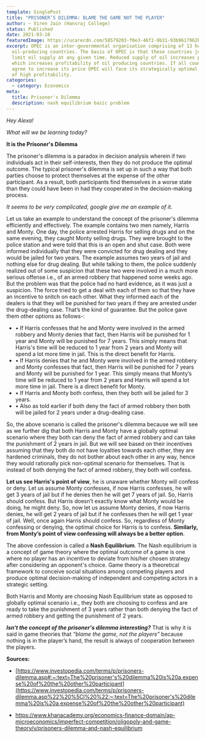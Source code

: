 ```yaml
---
template: SinglePost
title: "PRISONER’S DILEMMA: BLAME THE GAME NOT THE PLAYER"
author: ~ Viren Jain (Hansraj College)
status: Published
date: 2021-03-10
featuredImage: https://ucarecdn.com/58579203-f0e3-46f2-9b31-93b9617962be/
excerpt: OPEC is an inter-governmental organisation comprising of 13 heavily
  oil-producing countries. The basis of OPEC is that these countries jointly
  limit oil supply at any given time. Reduced supply of oil increases prices,
  which increases profitability of oil producing countries. If all countries
  agree to increase its price OPEC will face its strategically optimal outcome
  of high profitability.
categories:
  - category: Economics
meta:
  title: Prisoner's Dilemma
  description: nash equilibrium basic problem
---
```

*Hey Alexa!*

*What will we be learning today?*

**It is the Prisoner's Dilemma**

The prisoner's dilemma is a paradox in decision analysis wherein if two individuals act in their self-interests, then they do not produce the optimal outcome. The typical prisoner's dilemma is set up in such a way that both parties choose to protect themselves at the expense of the other participant. As a result, both participants find themselves in a worse state than they could have been in had they cooperated in the decision-making process.

*It seems to be very complicated, google give me an example of it.*

Let us take an example to understand the concept of the prisoner's dilemma efficiently and effectively. The example contains two men namely, Harris and Monty. One day, the police arrested Harris for selling drugs and on the same evening, they caught Monty selling drugs. They were brought to the police station and were told that this is an open and shut case. Both were informed individually that they were convicted for drug dealing and they would be jailed for two years. The example assumes two years of jail and nothing else for drug dealing. But while talking to them, the police suddenly realized out of some suspicion that these two were involved in a much more serious offense i.e., of an armed robbery that happened some weeks ago. But the problem was that the police had no hard evidence, as it was just a suspicion. The force tried to get a deal with each of them so that they have an incentive to snitch on each other. What they informed each of the dealers is that they will be punished for two years if they are arrested under the drug-dealing case. That’s the kind of guarantee. But the police gave them other options as follows-:

* • If Harris confesses that he and Monty were involved in the armed robbery and Monty denies that fact, then Harris will be punished for 1 year and Monty will be punished for 7 years. This simply means that Harris's time will be reduced to 1 year from 2 years and Monty will spend a lot more time in jail. This is the direct benefit for Harris.
* • If Harris denies that he and Monty were involved in the armed robbery and Monty confesses that fact, then Harris will be punished for 7 years and Monty will be punished for 1 year. This simply means that Monty’s time will be reduced to 1 year from 2 years and Harris will spend a lot more time in jail. There is a direct benefit for Monty.
* • If Harris and Monty both confess, then they both will be jailed for 3 years.
* • Also as told earlier if both deny the fact of armed robbery then both will be jailed for 2 years under a drug-dealing case.



So, the above scenario is called the prisoner's dilemma because we will see as we further dig that both Harris and Monty have a globally optimal scenario where they both can deny the fact of armed robbery and can take the punishment of 2 years in jail. But we will see based on their incentives assuming that they both do not have loyalties towards each other, they are hardened criminals, they do not bother about each other in any way, hence they would rationally pick non-optimal scenario for themselves. That is instead of both denying the fact of armed robbery, they both will confess.

**Let us see Harris's point of view**, he is unaware whether Monty will confess or deny. Let us assume Monty confesses, if now Harris confesses, he will get 3 years of jail but if he denies then he will get 7 years of jail. So, Harris should confess. But Harris doesn’t exactly know what Monty would be doing, he might deny. So, now let us assume Monty denies, if now Harris denies, he will get 2 years of jail but if he confesses then he will get 1 year of jail. Well, once again Harris should confess. So, regardless of Monty confessing or denying, the optimal choice for Harris is to confess. **Similarly, from Monty’s point of view confessing will always be a better option**.

The above confession is called a **Nash Equilibrium**. The Nash equilibrium is a concept of game theory where the optimal outcome of a game is one where no player has an incentive to deviate from his/her chosen strategy after considering an opponent's choice. Game theory is a theoretical framework to conceive social situations among competing players and produce optimal decision-making of independent and competing actors in a strategic setting.

Both Harris and Monty are choosing Nash Equilibrium state as opposed to globally optimal scenario i.e., they both are choosing to confess and are ready to take the punishment of 3 years rather than both denying the fact of armed robbery and getting the punishment of 2 years.

***Isn't the concept of the prisoner's dilemma interesting?*** That is why it is said in game theories that *“blame the game, not the players”* because nothing is in the player’s hand, the result is always of cooperation between the players.

**Sources:**

*  [https://www.investopedia.com/terms/p/prisoners-dilemma.asp#:~:text=The%20prisoner's%20dilemma%20is%20a,expense%20of%20the%20other%20participant](https://www.investopedia.com/terms/p/prisoners-dilemma.asp%22%20%5Cl%20%22:~:text=The%20prisoner's%20dilemma%20is%20a,expense%20of%20the%20other%20participant)


* <https://www.khanacademy.org/economics-finance-domain/ap-microeconomics/imperfect-competition/oligopoly-and-game-theory/v/prisoners-dilemma-and-nash-equilibrium>